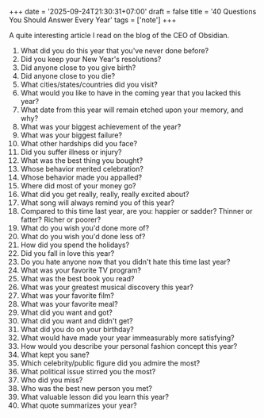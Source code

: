 +++
date = '2025-09-24T21:30:31+07:00'
draft = false
title = '40 Questions You Should Answer Every Year'
tags = ['note']
+++

A quite interesting article I read on the blog of the CEO of Obsidian.

1. What did you do this year that you've never done before?
2. Did you keep your New Year's resolutions?
3. Did anyone close to you give birth?
4. Did anyone close to you die?
5. What cities/states/countries did you visit?
6. What would you like to have in the coming year that you lacked this year?
7. What date from this year will remain etched upon your memory, and why?
8. What was your biggest achievement of the year?
9. What was your biggest failure?
10. What other hardships did you face?
11. Did you suffer illness or injury?
12. What was the best thing you bought?
13. Whose behavior merited celebration?
14. Whose behavior made you appalled?
15. Where did most of your money go?
16. What did you get really, really, really excited about?
17. What song will always remind you of this year?
18. Compared to this time last year, are you: happier or sadder? Thinner or fatter? Richer or poorer?
19. What do you wish you'd done more of?
20. What do you wish you'd done less of?
21. How did you spend the holidays?
22. Did you fall in love this year?
23. Do you hate anyone now that you didn't hate this time last year?
24. What was your favorite TV program?
25. What was the best book you read?
26. What was your greatest musical discovery this year?
27. What was your favorite film?
28. What was your favorite meal?
29. What did you want and got?
30. What did you want and didn't get?
31. What did you do on your birthday?
32. What would have made your year immeasurably more satisfying?
33. How would you describe your personal fashion concept this year?
34. What kept you sane?
35. Which celebrity/public figure did you admire the most?
36. What political issue stirred you the most?
37. Who did you miss?
38. Who was the best new person you met?
39. What valuable lesson did you learn this year?
40. What quote summarizes your year?